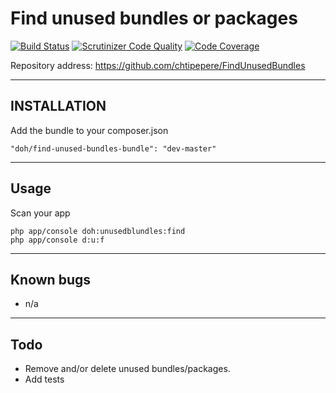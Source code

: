 Find unused bundles or packages
=================================

[![Build Status](https://travis-ci.org/chtipepere/FindUnusedBundles.svg?branch=master)](https://travis-ci.org/chtipepere/FindUnusedBundles)
[![Scrutinizer Code Quality](https://scrutinizer-ci.com/g/chtipepere/FindUnusedBundles/badges/quality-score.png?b=master)](https://scrutinizer-ci.com/g/chtipepere/FindUnusedBundles/?branch=master)
[![Code Coverage](https://scrutinizer-ci.com/g/chtipepere/FindUnusedBundles/badges/coverage.png?b=master)](https://scrutinizer-ci.com/g/chtipepere/FindUnusedBundles/?branch=master)

Repository address: https://github.com/chtipepere/FindUnusedBundles

----------
INSTALLATION
------------
Add the bundle to your composer.json
```
"doh/find-unused-bundles-bundle": "dev-master"
```
----------
Usage
------------
Scan your app
```
php app/console doh:unusedblundles:find
php app/console d:u:f
```

----------
Known bugs
-----
* n/a

----------
Todo
-----
* Remove and/or delete unused bundles/packages.
* Add tests

